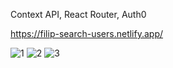 Context API, React Router, Auth0

https://filip-search-users.netlify.app/

![1](https://user-images.githubusercontent.com/114927397/217225356-63631da6-6248-4a2f-8875-c8188e12c840.jpg)
![2](https://user-images.githubusercontent.com/114927397/217225358-e4e32432-b90c-4533-90be-cb62720c6104.jpg)
![3](https://user-images.githubusercontent.com/114927397/217225360-a0cdf7ea-df8c-4c64-83a9-e47859ff7fc1.jpg)
